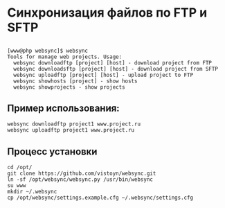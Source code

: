 # Синхронизация файлов по FTP и SFTP

## 
```
[www@php websync]$ websync
Tools for manage web projects. Usage:
  websync downloadftp [project] [host] - download project from FTP
  websync downloadsftp [project] [host] - download project from SFTP
  websync uploadftp [project] [host] - upload project to FTP
  websync showhosts [project] - show hosts
  websync showprojects - show projects
```
## Пример использования:
```
websync downloadftp project1 www.project.ru
websync uploadftp project1 www.project.ru
```

## Процесс установки

```
cd /opt/
git clone https://github.com/vistoyn/websync.git
ln -sf /opt/websync/websync.py /usr/bin/websync
su www
mkdir ~/.websync
cp /opt/websync/settings.example.cfg ~/.websync/settings.cfg
```
